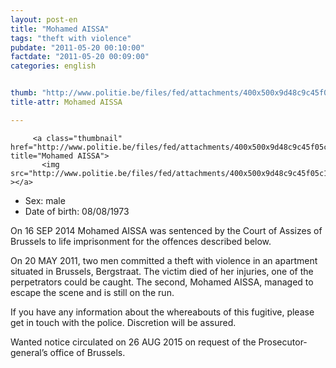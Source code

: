 ```yaml
---
layout: post-en
title: "Mohamed AISSA"
tags: "theft with violence"
pubdate: "2011-05-20 00:10:00"
factdate: "2011-05-20 00:09:00"
categories: english


thumb: "http://www.politie.be/files/fed/attachments/400x500x9d48c9c45f05c121f08ea999d5bf59ec_thumb.jpg.pagespeed.ic.0bgoIFjG_y.jpg"
title-attr: Mohamed AISSA

---
```


<div class="row">

  <div class="col-xs-12 col-md-4">

         <a class="thumbnail" href="http://www.politie.be/files/fed/attachments/400x500x9d48c9c45f05c121f08ea999d5bf59ec_thumb.jpg.pagespeed.ic.0bgoIFjG_y.jpg" title="Mohamed AISSA">
           <img src="http://www.politie.be/files/fed/attachments/400x500x9d48c9c45f05c121f08ea999d5bf59ec_thumb.jpg.pagespeed.ic.0bgoIFjG_y.jpg" ></a>
  
  </div>
  <div class="col-xs-12 col-md-8">
 
<ul>
<li>Sex: male</li>
<li>Date of birth: 08/08/1973</li>
</ul> 


<p>On 16 SEP 2014 Mohamed AISSA was sentenced by the Court of Assizes of Brussels to life imprisonment for the offences described below. </p>
<p>On 20 MAY 2011, two men committed a theft with violence in an apartment situated in Brussels, Bergstraat. The victim died of her injuries, one of the perpetrators could be caught. The second, Mohamed AISSA, managed to escape the scene and is still on the run.</p>
<p>If you have any information about the whereabouts of this fugitive, please get in touch with the police. Discretion will be assured.</p>
<p>Wanted notice circulated on 26 AUG 2015 on request of the Prosecutor-general’s office of Brussels.
</p>

  
</div>


</div>

